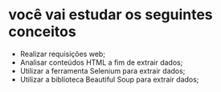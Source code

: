 # você vai estudar os seguintes conceitos

- Realizar requisições web;
- Analisar conteúdos HTML a fim de extrair dados;
- Utilizar a ferramenta Selenium para extrair dados;
- Utilizar a biblioteca Beautiful Soup para extrair dados;
